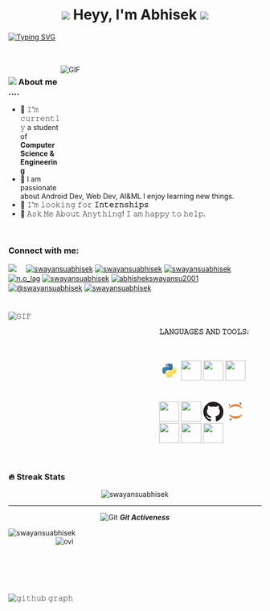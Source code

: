 <h1 align="center">
  <a target="_blank">
    <img src="https://github.com/JayantGoel001/JayantGoel001/blob/master/GIF/Earth.gif" width="24px" style="max-width:100%;">
  </a>
  Heyy, I'm Abhisek
  <a target="_blank">
    <img src="https://github.com/JayantGoel001/JayantGoel001/blob/master/GIF/Hi.gif" width="40px" />
  </a>
</h1>

[![Typing SVG](https://readme-typing-svg.herokuapp.com?font=Robot-Bold&size=45&color=00FFFF&center=true&vCenter=true&width=900&height=110&lines=Programmer;Tech-savvy+person+from+India)](https://git.io/typing-svg)

<br/>
<br/>
<a target="_blank">
  <img align="right" height="250" width="400" alt="GIF" src="https://github.com/JayantGoel001/JayantGoel001/blob/master/GIF/image.gif">
</a>

<h3><img src="https://media.giphy.com/media/iY8CRBdQXODJSCERIr/giphy.gif" width="30px">&nbsp;About me ....</h3>

- 🌱 𝙸’𝚖 𝚌𝚞𝚛𝚛𝚎𝚗𝚝𝚕𝚢 a student of **Computer Science & Engineering**
- 🔭 I am passionate about Android Dev, Web Dev, AI&ML I enjoy learning new things.
- 🤔 𝙸’𝚖 𝚕𝚘𝚘𝚔𝚒𝚗𝚐 𝚏𝚘𝚛 **𝙸𝚗𝚝𝚎𝚛𝚗𝚜𝚑𝚒𝚙𝚜**
- 💬 𝙰𝚜𝚔 𝙼𝚎 𝙰𝚋𝚘𝚞𝚝 𝙰𝚗𝚢𝚝𝚑𝚒𝚗𝚐! 𝙸 𝚊𝚖 𝚑𝚊𝚙𝚙𝚢 𝚝𝚘 𝚑𝚎𝚕𝚙.


<br/>
<h3 align="left">Connect with me:</h3>
<p align="left">
<a href="mailto:swayansuabhisek123@gmail.com">
  <img align="left" width="35px" src="https://img.icons8.com/color/48/000000/gmail-new.png" />
</a>
<a href="https://codepen.io/swayansuabhisek" target="blank"><img align="center" src="https://raw.githubusercontent.com/rahuldkjain/github-profile-readme-generator/master/src/images/icons/Social/codepen.svg" alt="swayansuabhisek" height="40" width="30" /></a>
<a href="https://twitter.com/swayansuabhisek" target="blank"><img align="center" src="https://raw.githubusercontent.com/rahuldkjain/github-profile-readme-generator/master/src/images/icons/Social/twitter.svg" alt="swayansuabhisek" height="30" width="40" /></a>
<a href="https://linkedin.com/in/swayansuabhisek" target="blank"><img align="center" src="https://raw.githubusercontent.com/rahuldkjain/github-profile-readme-generator/master/src/images/icons/Social/linked-in-alt.svg" alt="swayansuabhisek" height="30" width="40" /></a>
<a href="https://instagram.com/n.o_lag" target="blank"><img align="center" src="https://raw.githubusercontent.com/rahuldkjain/github-profile-readme-generator/master/src/images/icons/Social/instagram.svg" alt="n.o_lag" height="30" width="40" /></a>
<a href="https://www.hackerrank.com/swayansuabhisek" target="blank"><img align="center" src="https://raw.githubusercontent.com/rahuldkjain/github-profile-readme-generator/master/src/images/icons/Social/hackerrank.svg" alt="swayansuabhisek" height="30" width="40" /></a>
<a href="https://www.leetcode.com/abhishekswayansu2001" target="blank"><img align="center" src="https://raw.githubusercontent.com/rahuldkjain/github-profile-readme-generator/master/src/images/icons/Social/leet-code.svg" alt="abhishekswayansu2001" height="30" width="40" /></a>
<a href="https://www.hackerearth.com/@swayansuabhisek" target="blank"><img align="center" src="https://raw.githubusercontent.com/rahuldkjain/github-profile-readme-generator/master/src/images/icons/Social/hackerearth.svg" alt="@swayansuabhisek" height="30" width="40" /></a>
<a href="https://auth.geeksforgeeks.org/user/swayansuabhisek" target="blank"><img align="center" src="https://raw.githubusercontent.com/rahuldkjain/github-profile-readme-generator/master/src/images/icons/Social/geeks-for-geeks.svg" alt="swayansuabhisek" height="30" width="40" /></a>
</p>



#

<a target="_blank"><img align="left" height="300" width="300" alt="𝙶𝙸𝙵" src="https://github.com/JayantGoel001/JayantGoel001/blob/master/GIF/github.gif"></a>
<br/>

**𝙻𝙰𝙽𝙶𝚄𝙰𝙶𝙴𝚂 𝙰𝙽𝙳 𝚃𝙾𝙾𝙻𝚂:**  
<br/>
<br/>

<code><img height="40" width="40" src="https://raw.githubusercontent.com/github/explore/80688e429a7d4ef2fca1e82350fe8e3517d3494d/topics/python/python.png"></code>
<code><img height="40" width="40" src="https://cdn.iconscout.com/icon/free/png-512/c-programming-569564.png"></code>
<code><img height="40" width="40" src="https://img.icons8.com/color/48/000000/html-5--v1.png"></code>
<code><img height="40" width="40" src="https://cdn.iconscout.com/icon/free/png-256/css-131-722685.png"></code>
#
<code><img height="40" width="40" src="https://img.icons8.com/fluency/48/000000/mysql-logo.png"></code>
<code><img height="40" width="40" src="https://upload.wikimedia.org/wikipedia/commons/thumb/3/3f/Git_icon.svg/1024px-Git_icon.svg.png"></code>
<code><img height="40" width="40" src="https://raw.githubusercontent.com/github/explore/80688e429a7d4ef2fca1e82350fe8e3517d3494d/topics/github-api/github-api.png"></code>
<code><img height="40" width="40" src="https://raw.githubusercontent.com/github/explore/80688e429a7d4ef2fca1e82350fe8e3517d3494d/topics/jupyter-notebook/jupyter-notebook.png"></code>
<code><img height="40" width="40" src="https://img.icons8.com/fluency/48/000000/visual-studio-code-2019.png"></code>
<code><img height="40" width="40" src="https://img.icons8.com/officel/80/000000/java-eclipse.png"></code>
<code><img height="40" width="40" src="https://img.icons8.com/plasticine/100/000000/canva.png"></code>

<br/>

### 🔥 Streak Stats
<p align="center"><img src="https://github-readme-streak-stats.herokuapp.com/?user=swayansuabhisek&theme=algolia" alt="swayansuabhisek"  /></p>

<hr>
<p align="center">
 <img src="https://media.giphy.com/media/W5eoZHPpUx9sapR0eu/giphy.gif" width="30px" alt="Git"/>&nbsp;<i><b>Git Activeness</b></i></p>
 
<p><img align="left" src="https://github-readme-stats.vercel.app/api/top-langs/?username=swayansuabhisek&count_private=true&theme=radical" alt="swayansuabhisek" /></p>
<p>&nbsp;<img align="right" src="https://github-readme-stats.vercel.app/api?username=swayansuabhisek&show_icons=true&locale=en&theme=chartreuse-dark" alt="ovi" width="410" /></p>
<br><br><br><br><br>

![𝚐𝚒𝚝𝚑𝚞𝚋 𝚐𝚛𝚊𝚙𝚑](https://activity-graph.herokuapp.com/graph?username=swayansuabhisek&theme=react-dark&hide_border=true&area=true)
